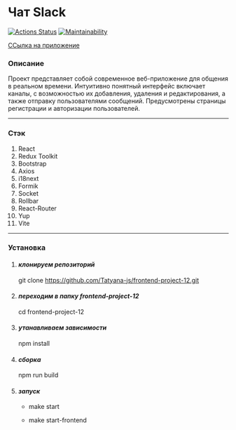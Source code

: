 # Чат Slack

[![Actions Status](https://github.com/Tatyana-js/frontend-project-12/actions/workflows/hexlet-check.yml/badge.svg)](https://github.com/Tatyana-js/frontend-project-12/actions)
[![Maintainability](https://api.codeclimate.com/v1/badges/482fed40b8cb3a5af80b/maintainability)](https://codeclimate.com/github/Tatyana-js/frontend-project-12/maintainability)

[ССылка на приложение](https://github.com/Tatyana-js/frontend-project-12)

### Описание
Проект представляет собой современное веб-приложение для общения в реальном времени. Интуитивно понятный интерфейс включает каналы, с возможностью их добавления, удаления и редактирования, а также отправку пользователями сообщений. 
Предусмотрены страницы регистрации и авторизации пользователей.

***
### Стэк
1. React 
2. Redux Toolkit
3. Bootstrap
4. Axios
5. i18next
6. Formik
7. Socket
8. Rollbar
9. React-Router
10. Yup
11. Vite

***
### Установка 
1. #### _клонируем репозиторий_
  
   git clone https://github.com/Tatyana-js/frontend-project-12.git

2. #### _переходим в папку_ ***frontend-project-12***
   
   cd frontend-project-12

3. #### _утанавливаем зависимости_
   
   npm install

4. #### _сборка_
   
   npm run build

5. #### _запуск_
   
   - make start
   
   - make start-frontend

